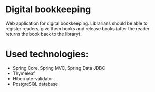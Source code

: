 # Digital bookkeeping
Web application for digital bookkeeping. Librarians should be able to register readers, give them books and release books (after the reader returns the book back to the library).
# Used technologies:
* Spring Core, Spring MVC, Spring Data JDBC
* Thymeleaf
* Hibernate-validator
* PostgreSQL database
